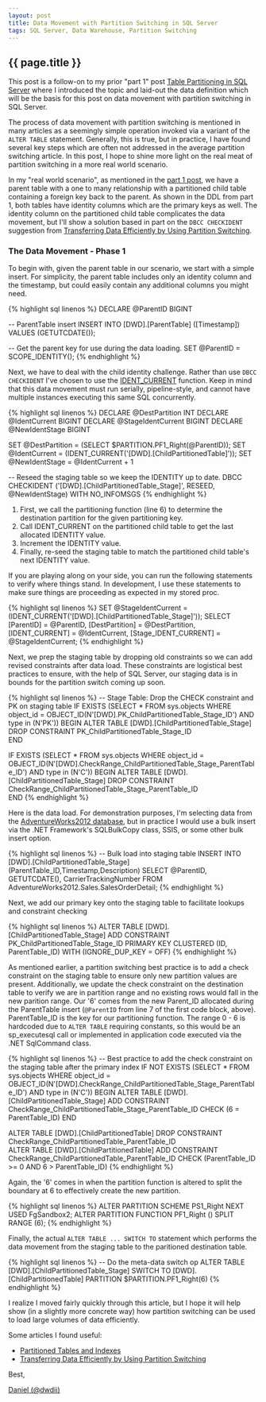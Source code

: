 ```yaml
---
layout: post
title: Data Movement with Partition Switching in SQL Server
tags: SQL Server, Data Warehouse, Partition Switching
---
```

{{ page.title }}
----------------
This post is a follow-on to my prior "part 1" post [Table Partitioning in SQL Server](/2013/09/12/SQL-Server-Table-Partitioning.html)
where I introduced the topic and laid-out the data definition which will be the basis for this post on data movement with partition switching in SQL Server.

The process of data movement with partition switching is mentioned in many articles as a seemingly simple operation invoked via a variant of the `ALTER TABLE` 
statement. Generally, this is true, but in practice, I have found several key steps which are often not addressed in the average partition switching article.
In this post, I hope to shine more light on the real meat of partition switching in a more real world scenario. 

In my "real world scenario", as mentioned in the [part 1 post](/2013/09/12/SQL-Server-Table-Partitioning.html), we have a parent table with a one to many relationship
with a partitioned child table containing a foreign key back to the parent. As shown in the DDL from part 1, both tables have identity columns which are the primary keys as well.
The identity column on the partitioned child table complicates the data movement, but I'll show a solution based in part on the `DBCC CHECKIDENT` suggestion from 
[Transferring Data Efficiently by Using Partition Switching](http://technet.microsoft.com/en-us/library/ms191160%28v=sql.105%29.aspx).

### The Data Movement - Phase 1 ###
To begin with, given the parent table in our scenario, we start with a simple insert. For simplicity, the parent table includes
only an identity column and the timestamp, but could easily contain any additional columns you might need.

{% highlight sql linenos %}
DECLARE @ParentID BIGINT

-- ParentTable insert
INSERT INTO [DWD].[ParentTable] ([Timestamp]) VALUES (GETUTCDATE());

-- Get the parent key for use during the data loading.
SET @ParentID = SCOPE_IDENTITY();
{% endhighlight %}

Next, we have to deal with the child identity challenge. Rather than use `DBCC CHECKIDENT` I've chosen to use the 
[IDENT_CURRENT](http://technet.microsoft.com/en-us/library/ms175098.aspx) function. Keep in mind that this data
movement must run serially, pipeline-style, and cannot have multiple instances executing this same SQL concurrently.

{% highlight sql linenos %}
DECLARE @DestPartition INT
DECLARE @IdentCurrent BIGINT
DECLARE @StageIdentCurrent BIGINT
DECLARE @NewIdentStage BIGINT

SET @DestPartition = (SELECT $PARTITION.PF1_Right(@ParentID));
SET @IdentCurrent = (IDENT_CURRENT('[DWD].[ChildPartitionedTable]'));
SET @NewIdentStage = @IdentCurrent + 1

-- Reseed the staging table so we keep the IDENTITY up to date.
DBCC CHECKIDENT ('[DWD].[ChildPartitionedTable_Stage]', RESEED, @NewIdentStage) WITH NO_INFOMSGS
{% endhighlight %}

1. First, we call the partitioning function (line 6) to determine the destination partition for the given partitioning key.
2. Call IDENT_CURRENT on the partitioned child table to get the last allocated IDENTITY value.
3. Increment the IDENTITY value.
4. Finally, re-seed the staging table to match the partitioned child table's next IDENTITY value.

If you are playing along on your side, you can run the following statements to verify where things stand. In development, I use these statements 
to make sure things are proceeding as expected in my stored proc.

{% highlight sql linenos %}
SET @StageIdentCurrent = (IDENT_CURRENT('[DWD].[ChildPartitionedTable_Stage]'));
SELECT [ParentID] = @ParentID, [DestPartition] = @DestPartition, [IDENT_CURRENT] = @IdentCurrent, [Stage_IDENT_CURRENT] = @StageIdentCurrent;
{% endhighlight %}

Next, we prep the staging table by dropping old constraints so we can add revised constraints after data load. These constraints are logistical best practices
to ensure, with the help of SQL Server, our staging data is in bounds for the partition switch coming up soon.

{% highlight sql linenos %}
-- Stage Table: Drop the CHECK constraint and PK on staging table
IF  EXISTS (SELECT * FROM sys.objects WHERE object_id = OBJECT_ID(N'[DWD].PK_ChildPartitionedTable_Stage_ID') AND type in (N'PK'))
BEGIN
	ALTER TABLE [DWD].[ChildPartitionedTable_Stage] DROP CONSTRAINT PK_ChildPartitionedTable_Stage_ID  
END

IF  EXISTS (SELECT * FROM sys.objects WHERE object_id = OBJECT_ID(N'[DWD].CheckRange_ChildPartitionedTable_Stage_ParentTable_ID') AND type in (N'C'))
BEGIN
	ALTER TABLE [DWD].[ChildPartitionedTable_Stage] DROP CONSTRAINT CheckRange_ChildPartitionedTable_Stage_ParentTable_ID  
END
{% endhighlight %}

Here is the data load. For demonstration purposes, I'm selecting data from the [AdventureWorks2012 database](http://msftdbprodsamples.codeplex.com/releases/view/55330), 
but in practice I would use a bulk insert via the .NET Framework's SQLBulkCopy class, SSIS, or some other bulk insert option.

{% highlight sql linenos %}
-- Bulk load into staging table 
INSERT INTO [DWD].[ChildPartitionedTable_Stage] (ParentTable_ID,Timestamp,Description) 
	SELECT @ParentID, GETUTCDATE(), CarrierTrackingNumber FROM AdventureWorks2012.Sales.SalesOrderDetail;
{% endhighlight %}

Next, we add our primary key onto the staging table to facilitate lookups and constraint checking

{% highlight sql linenos %}
ALTER TABLE [DWD].[ChildPartitionedTable_Stage] ADD 
	CONSTRAINT PK_ChildPartitionedTable_Stage_ID
				PRIMARY KEY CLUSTERED (ID, ParentTable_ID)
				WITH (IGNORE_DUP_KEY = OFF)
{% endhighlight %}

As mentioned earlier, a partition switching best practice is to add a check constraint on the staging table to ensure only new partition values are present. Additionally,
we update the check constraint on the destination table to verify we are in partition range and no existing rows would fall in the 
new parition range. Our '6' comes from the new Parent_ID allocated during the ParentTable insert (`@ParentID` from line 7 of the first code block, above). 
ParentTable_ID is the key for our partitioning function. The range 0 - 6 is hardcoded due to `ALTER TABLE` requiring constants, so this would be an sp_executesql 
call or implemented in application code executed via the .NET SqlCommand class.

{% highlight sql linenos %}
-- Best practice to add the check constraint on the staging table after the primary index
IF  NOT EXISTS (SELECT * FROM sys.objects WHERE object_id = OBJECT_ID(N'[DWD].CheckRange_ChildPartitionedTable_Stage_ParentTable_ID') AND type in (N'C'))
BEGIN
	ALTER TABLE [DWD].[ChildPartitionedTable_Stage] ADD CONSTRAINT CheckRange_ChildPartitionedTable_Stage_ParentTable_ID CHECK (6 = ParentTable_ID)
END

ALTER TABLE [DWD].[ChildPartitionedTable] DROP CONSTRAINT CheckRange_ChildPartitionedTable_ParentTable_ID  
ALTER TABLE [DWD].[ChildPartitionedTable] ADD CONSTRAINT CheckRange_ChildPartitionedTable_ParentTable_ID CHECK (ParentTable_ID >= 0 AND 6 > ParentTable_ID) 
{% endhighlight %}

Again, the '6' comes in when the partition function is altered to split the boundary at 6 to effectively create the new partition.

{% highlight sql linenos %}
ALTER PARTITION SCHEME PS1_Right NEXT USED FgSandbox2;
ALTER PARTITION FUNCTION PF1_Right () SPLIT RANGE (6);
{% endhighlight %}

Finally, the actual `ALTER TABLE ... SWITCH TO` statement which performs the data movement from the staging table to the paritioned destination table.

{% highlight sql linenos %}
-- Do the meta-data switch op 
ALTER TABLE [DWD].[ChildPartitionedTable_Stage]
	SWITCH TO [DWD].[ChildPartitionedTable] PARTITION $PARTITION.PF1_Right(6) 
{% endhighlight %}

I realize I moved fairly quickly through this article, but I hope it will help show (in a slightly more concrete way) how partition switching can be used 
to load large volumes of data efficiently. 

Some articles I found useful:

* [Partitioned Tables and Indexes](http://technet.microsoft.com/en-us/library/ms190787.aspx)
* [Transferring Data Efficiently by Using Partition Switching](http://technet.microsoft.com/en-us/library/ms191160%28v=sql.105%29.aspx)

Best,

[Daniel (@dwdii)](http://twitter.com/dwdii)
